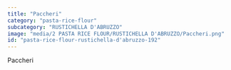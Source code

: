 ```yaml
---
title: "Paccheri"
category: "pasta-rice-flour"
subcategory: "RUSTICHELLA D'ABRUZZO"
image: "media/2 PASTA RICE FLOUR/RUSTICHELLA D'ABRUZZO/Paccheri.png"
id: "pasta-rice-flour-rustichella-d'abruzzo-192"
---
```


Paccheri
